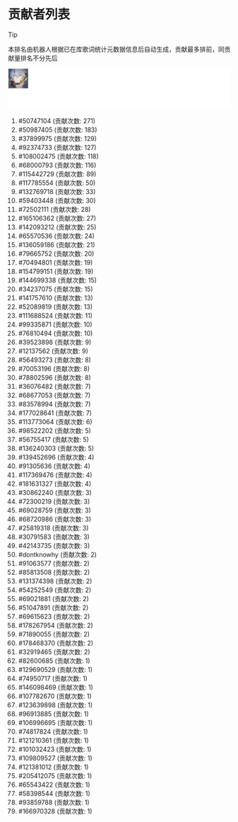 # 贡献者列表

> [!TIP]
> 本排名由机器人根据已在库歌词统计元数据信息后自动生成，贡献最多排前，同贡献量排名不分先后

![贡献者头像画廊](./CONTRIBUTORS.svg)

1. #50747104 (贡献次数: 271)
2. #50987405 (贡献次数: 183)
3. #37899975 (贡献次数: 129)
4. #92374733 (贡献次数: 127)
5. #108002475 (贡献次数: 118)
6. #68000793 (贡献次数: 116)
7. #115442729 (贡献次数: 89)
8. #117785554 (贡献次数: 50)
9. #132769718 (贡献次数: 33)
10. #59403448 (贡献次数: 30)
11. #72502111 (贡献次数: 28)
12. #165106362 (贡献次数: 27)
13. #142093212 (贡献次数: 25)
14. #65570536 (贡献次数: 24)
15. #136059186 (贡献次数: 21)
16. #79665752 (贡献次数: 20)
17. #70494801 (贡献次数: 19)
18. #154799151 (贡献次数: 19)
19. #144699338 (贡献次数: 15)
20. #34237075 (贡献次数: 15)
21. #141757610 (贡献次数: 13)
22. #52089819 (贡献次数: 13)
23. #111688524 (贡献次数: 11)
24. #99335871 (贡献次数: 10)
25. #76810494 (贡献次数: 10)
26. #39523898 (贡献次数: 9)
27. #12137562 (贡献次数: 9)
28. #56493273 (贡献次数: 8)
29. #70053196 (贡献次数: 8)
30. #78802596 (贡献次数: 8)
31. #36076482 (贡献次数: 7)
32. #68677053 (贡献次数: 7)
33. #83578994 (贡献次数: 7)
34. #177028641 (贡献次数: 7)
35. #113773064 (贡献次数: 6)
36. #98522202 (贡献次数: 5)
37. #56755417 (贡献次数: 5)
38. #136240303 (贡献次数: 5)
39. #139452696 (贡献次数: 4)
40. #91305636 (贡献次数: 4)
41. #117369476 (贡献次数: 4)
42. #181631327 (贡献次数: 4)
43. #30862240 (贡献次数: 3)
44. #72300219 (贡献次数: 3)
45. #69028759 (贡献次数: 3)
46. #68720986 (贡献次数: 3)
47. #25819318 (贡献次数: 3)
48. #30791583 (贡献次数: 3)
49. #42143735 (贡献次数: 3)
50. #dontknowhy (贡献次数: 2)
51. #91063577 (贡献次数: 2)
52. #85813508 (贡献次数: 2)
53. #131374398 (贡献次数: 2)
54. #54252549 (贡献次数: 2)
55. #69021881 (贡献次数: 2)
56. #51047891 (贡献次数: 2)
57. #69615623 (贡献次数: 2)
58. #178267954 (贡献次数: 2)
59. #71890055 (贡献次数: 2)
60. #178468370 (贡献次数: 2)
61. #32919465 (贡献次数: 2)
62. #82600685 (贡献次数: 1)
63. #129690529 (贡献次数: 1)
64. #74950717 (贡献次数: 1)
65. #146098469 (贡献次数: 1)
66. #107782670 (贡献次数: 1)
67. #123639898 (贡献次数: 1)
68. #96913885 (贡献次数: 1)
69. #106996695 (贡献次数: 1)
70. #74817824 (贡献次数: 1)
71. #121210361 (贡献次数: 1)
72. #101032423 (贡献次数: 1)
73. #109809527 (贡献次数: 1)
74. #121381012 (贡献次数: 1)
75. #205412075 (贡献次数: 1)
76. #65543422 (贡献次数: 1)
77. #58398544 (贡献次数: 1)
78. #93859788 (贡献次数: 1)
79. #166970328 (贡献次数: 1)
